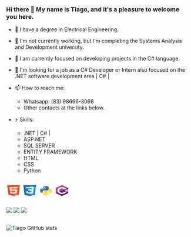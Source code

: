### Hi there 👋 My name is Tiago, and it's a pleasure to welcome you here.

- :electric_plug: I have a degree in Electrical Engineering.
- 🔭 I'm not currently working, but I'm completing the Systems Analysis and Development university.
- 🌱 I am currently focused on developing projects in the C# language.
- 🤔 I'm looking for a job as a C# Developer or Intern also focused on the .NET software development area | C# |
  
- 📫 How to reach me:
  - Whatsapp: (83) 98666-3066
  - Other contacts at the links below.
    
- ⚡ Skills:
   - .NET | C# |
   - ASP.NET
   - SQL SERVER
   - ENTITY FRAMEWORK
   - HTML
   - CSS
   - Python
 


<div style="display: inline_block"><br>
  <img align="center" alt="Tiago-HTML" height="30" width="40" src="https://raw.githubusercontent.com/devicons/devicon/master/icons/html5/html5-original.svg">
  <img align="center" alt="Tiago-CSS" height="30" width="40" src="https://raw.githubusercontent.com/devicons/devicon/master/icons/css3/css3-original.svg">
  <img align="center" alt="Tiago-Python" height="30" width="40" src="https://raw.githubusercontent.com/devicons/devicon/master/icons/python/python-original.svg">
  <img align="center" alt="Tiago-Csharp" height="30" width="40" src="https://raw.githubusercontent.com/devicons/devicon/master/icons/csharp/csharp-original.svg">
</div>
  
  ##
 
<div> 
 <a href="https://discord.gg/qaVY4KyspD" target="_blank"><img src="https://img.shields.io/badge/Discord-7289DA?style=for-the-badge&logo=discord&logoColor=white" target="_blank"></a> 
  <a href = "mailto:tiagodaltro19@gmail.com"><img src="https://img.shields.io/badge/-Gmail-%23333?style=for-the-badge&logo=gmail&logoColor=white" target="_blank"></a>
  <a href="https://www.linkedin.com/in/tiago-daltro-35241622a/" target="_blank"><img src="https://img.shields.io/badge/-LinkedIn-%230077B5?style=for-the-badge&logo=linkedin&logoColor=white" target="_blank"></a>   
</div>


##

![Tiago GitHub stats](https://github-redme-stats.vercel.app/api?username=Ti7801&show_icons=true&theme=radical)


























